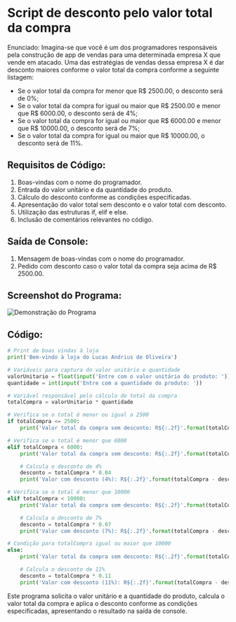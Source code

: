 # Script de desconto pelo valor total da compra

Enunciado: Imagina-se que você é um dos programadores responsáveis pela construção de app de vendas para uma determinada empresa X que vende em atacado. Uma das estratégias de vendas dessa empresa X é dar desconto maiores conforme o valor total da compra conforme a seguinte listagem:

- Se o valor total da compra for menor que R$ 2500.00, o desconto será de 0%;
- Se o valor total da compra for igual ou maior que R$ 2500.00 e menor que R$ 6000.00, o desconto será de 4%;
- Se o valor total da compra for igual ou maior que R$ 6000.00 e menor que R$ 10000.00, o desconto será de 7%;
- Se o valor total da compra for igual ou maior que R$ 10000.00, o desconto será de 11%.

## Requisitos de Código:

1. Boas-vindas com o nome do programador.
2. Entrada do valor unitário e da quantidade do produto.
3. Cálculo do desconto conforme as condições especificadas.
4. Apresentação do valor total sem desconto e o valor total com desconto.
5. Utilização das estruturas if, elif e else.
6. Inclusão de comentários relevantes no código.

## Saída de Console:

1. Mensagem de boas-vindas com o nome do programador.
2. Pedido com desconto caso o valor total da compra seja acima de R$ 2500.00.

## Screenshot do Programa:

<img src="[https://caminho-para-seu-gif.gif](https://github.com/LucasAndrius/script_desconto/blob/master/gif%20script%20desconto.gif)" alt="Demonstração do Programa">

## Código:
```python
# Print de boas vindas à loja
print('Bem-vindo à loja do Lucas Andrius de Oliveira')

# Variáveis para captura do valor unitário e quantidade
valorUnitario = float(input('Entre com o valor unitário do produto: '))
quantidade = int(input('Entre com a quantidade do produto: '))

# Variável responsável pelo cálculo do total da compra
totalCompra = valorUnitario * quantidade

# Verifica se o total é menor ou igual a 2500
if totalCompra <= 2500:
    print('Valor total da compra sem desconto: R${:.2f}'.format(totalCompra))

# Verifica se o total é menor que 6000
elif totalCompra < 6000:
    print('Valor total da compra sem desconto: R${:.2f}'.format(totalCompra))

    # Calcula o desconto de 4%
    desconto = totalCompra * 0.04
    print('Valor com desconto (4%): R${:.2f}'.format(totalCompra - desconto))

# Verifica se o total é menor que 10000
elif totalCompra < 10000:
    print('Valor total da compra sem desconto: R${:.2f}'.format(totalCompra))

    # Calcula o desconto de 7%
    desconto = totalCompra * 0.07
    print('Valor com desconto (7%): R${:.2f}'.format(totalCompra - desconto))

# Condição para totalCompra igual ou maior que 10000
else:
    print('Valor total da compra sem desconto: R${:.2f}'.format(totalCompra))

    # Calcula o desconto de 11%
    desconto = totalCompra * 0.11
    print('Valor com desconto (11%): R${:.2f}'.format(totalCompra - desconto))
```

Este programa solicita o valor unitário e a quantidade do produto, calcula o valor total da compra e aplica o desconto conforme as condições especificadas, apresentando o resultado na saída de console.
